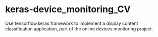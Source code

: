 # keras-device_monitoring_CV
Use tensorflow.keras framework to implement a display content classification application, part of the online devices monitoring project.
